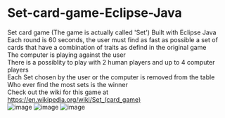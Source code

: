 # Set-card-game-Eclipse-Java  
Set card game (The game is actually called 'Set')
Built with Eclipse Java
Each round is 60 seconds, the user must find as fast as possible a set of cards that have a combination of traits as defind in the original game  
The computer is playing against the user  
There is a possiblity to play with 2 human players and up to 4 computer players  
Each Set chosen by the user or the computer is removed from the table  
Who ever find the most sets is the winner  
Check out the wiki for this game at https://en.wikipedia.org/wiki/Set_(card_game)  
![image](https://user-images.githubusercontent.com/89970476/226125761-69b68a1f-84d7-4aca-b369-a5a763ee02b2.png)
![image](https://user-images.githubusercontent.com/89970476/226126305-17ca5f89-039c-48d4-a713-3f31393d5e9a.png)
![image](https://user-images.githubusercontent.com/89970476/226126380-13dc8ea2-5668-4eb2-b94e-d43d2e93e295.png)
